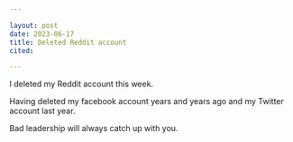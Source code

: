 ```yaml
---

layout: post
date: 2023-06-17
title: Deleted Reddit account 
cited: 

---
```


I deleted my Reddit account this week.

Having deleted my facebook account years and years ago and my Twitter account last year.

Bad leadership will always catch up with you. 